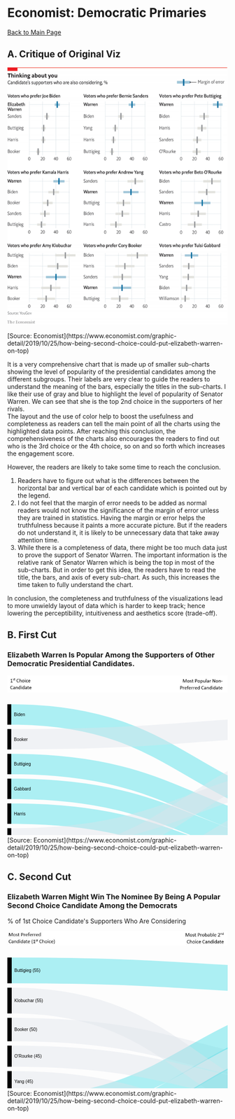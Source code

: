 # Economist: Democratic Primaries 
[Back to Main Page](https://yangle-l.github.io/Lim-Portfolio)

## A. Critique of Original Viz
<p align="left"> 
  <img src="https://raw.githubusercontent.com/YangLe-L/Lim-Portfolio/master/20191102_woc978.png"> </p> 
[Source: Economist](https://www.economist.com/graphic-detail/2019/10/25/how-being-second-choice-could-put-elizabeth-warren-on-top)

It is a very comprehensive chart that is made up of smaller sub-charts showing the level of popularity of the presidential candidates among the different subgroups. Their labels are very clear to guide the readers to understand the meaning of the bars, especially the titles in the sub-charts. I like their use of gray and blue to highlight the level of popularity of Senator Warren. We can see that she is the top 2nd choice in the supporters of her rivals. <br/>
The layout and the use of color help to boost the usefulness and completeness as readers can tell the main point of all the charts using the highlighted data points. After reaching this conclusion, the comprehensiveness of the charts also encourages the readers to find out who is the 3rd choice or the 4th choice, so on and so forth which increases the engagement score.

However, the readers are likely to take some time to reach the conclusion. 
1. Readers have to figure out what is the differences between the horizontal bar and vertical bar of each candidate which is pointed out by the legend. 
2. I do not feel that the margin of error needs to be added as normal readers would not know the significance of the margin of error unless they are trained in statistics. Having the margin or error helps the truthfulness because it paints a more accurate picture. But if the readers do not understand it, it is likely to be unnecessary data that take away attention time. 
3. While there is a completeness of data, there might be too much data just to prove the support of Senator Warren. The important information is the relative rank of Senator Warren which is being the top in most of the sub-charts. But in order to get this idea, the readers have to read the title, the bars, and axis of every sub-chart. As such, this increases the time taken to fully understand the chart. 

In conclusion, the completeness and truthfulness of the visualizations lead to more unwieldy layout of data which is harder to keep track; hence lowering the perceptibility, intuitiveness and aesthetics score (trade-off).   


## B. First Cut 
### **Elizabeth Warren Is Popular Among the Supporters of Other Democratic Presidential Candidates.** 
<p align="left"> 
  <img src="https://raw.githubusercontent.com/YangLe-L/Lim-Portfolio/master/img2.JPG" width= "847"> </p> 
<svg width="847" height="520" xmlns="http://www.w3.org/2000/svg"><g transform="translate(0, 10)"><g class="links" fill="none" stroke-opacity="0.4"><path d="M9,23.333333333333304C423.5,23.333333333333304,423.5,264.99999999999994,838,264.99999999999994" stroke-width="46.666666666666664" style="stroke: rgb(51, 217, 227);"></path><path d="M9,79.99999999999982C423.5,79.99999999999982,423.5,48.33333333333327,838,48.33333333333327" stroke-width="46.666666666666664" style="stroke: rgb(220, 226, 232);"></path><path d="M9,136.6666666666665C423.5,136.6666666666665,423.5,311.6666666666666,838,311.6666666666666" stroke-width="46.666666666666664" style="stroke: rgb(51, 217, 227);"></path><path d="M9,193.33333333333323C423.5,193.33333333333323,423.5,358.33333333333326,838,358.33333333333326" stroke-width="46.666666666666664" style="stroke: rgb(51, 217, 227);"></path><path d="M9,249.99999999999986C423.5,249.99999999999986,423.5,404.99999999999994,838,404.99999999999994" stroke-width="46.666666666666664" style="stroke: rgb(51, 217, 227);"></path><path d="M9,306.6666666666665C423.5,306.6666666666665,423.5,151.6666666666666,838,151.6666666666666" stroke-width="46.666666666666664" style="stroke: rgb(220, 226, 232);"></path><path d="M9,363.3333333333332C423.5,363.3333333333332,423.5,94.99999999999993,838,94.99999999999993" stroke-width="46.666666666666664" style="stroke: rgb(220, 226, 232);"></path><path d="M9,419.99999999999994C423.5,419.99999999999994,423.5,451.66666666666663,838,451.66666666666663" stroke-width="46.666666666666664" style="stroke: rgb(51, 217, 227);"></path><path d="M9,476.6666666666667C423.5,476.6666666666667,423.5,208.3333333333333,838,208.3333333333333" stroke-width="46.666666666666664" style="stroke: rgb(220, 226, 232);"></path></g><g class="nodes" font-family="Arial, Helvetica" font-size="10"><g><rect x="838" y="24.999999999999943" height="93.33333333333331" width="9" fill="#000"></rect><text x="832" y="71.6666666666666" dy="0.35em" text-anchor="end">Biden</text></g><g><rect x="838" y="128.33333333333326" height="46.66666666666667" width="9" fill="#000"></rect><text x="832" y="151.6666666666666" dy="0.35em" text-anchor="end">Buttigieg</text></g><g><rect x="838" y="184.99999999999994" height="46.66666666666666" width="9" fill="#000"></rect><text x="832" y="208.33333333333326" dy="0.35em" text-anchor="end">Sanders</text></g><g><rect x="838" y="241.6666666666666" height="233.33333333333343" width="9" fill="#000"></rect><text x="832" y="358.3333333333333" dy="0.35em" text-anchor="end">Warren</text></g><g><rect x="0" y="-2.842170943040401e-14" height="46.666666666666515" width="9" fill="#000"></rect><text x="15" y="23.33333333333323" dy="0.35em" text-anchor="start">Biden</text></g><g><rect x="0" y="56.66666666666649" height="46.66666666666667" width="9" fill="#000"></rect><text x="15" y="79.99999999999983" dy="0.35em" text-anchor="start">Booker</text></g><g><rect x="0" y="113.33333333333316" height="46.66666666666674" width="9" fill="#000"></rect><text x="15" y="136.66666666666652" dy="0.35em" text-anchor="start">Buttigieg</text></g><g><rect x="0" y="169.9999999999999" height="46.66666666666663" width="9" fill="#000"></rect><text x="15" y="193.3333333333332" dy="0.35em" text-anchor="start">Gabbard</text></g><g><rect x="0" y="226.66666666666652" height="46.666666666666686" width="9" fill="#000"></rect><text x="15" y="249.99999999999986" dy="0.35em" text-anchor="start">Harris</text></g><g><rect x="0" y="283.3333333333332" height="46.66666666666667" width="9" fill="#000"></rect><text x="15" y="306.6666666666665" dy="0.35em" text-anchor="start">Klobuchar</text></g><g><rect x="0" y="339.9999999999999" height="46.666666666666714" width="9" fill="#000"></rect><text x="15" y="363.33333333333326" dy="0.35em" text-anchor="start">O'Rourke</text></g><g><rect x="0" y="396.66666666666663" height="46.66666666666674" width="9" fill="#000"></rect><text x="15" y="420" dy="0.35em" text-anchor="start">Sanders</text></g><g><rect x="0" y="453.33333333333337" height="46.666666666666686" width="9" fill="#000"></rect><text x="15" y="476.66666666666674" dy="0.35em" text-anchor="start">Yang</text></g></g></g></svg> 
[Source: Economist](https://www.economist.com/graphic-detail/2019/10/25/how-being-second-choice-could-put-elizabeth-warren-on-top)

## C. Second Cut
### **Elizabeth Warren Might Win The Nominee By Being A Popular Second Choice Candidate Among the Democrats**    
% of 1st Choice Candidate's Supporters Who Are Considering
<p align="left"> 
  <img src="https://raw.githubusercontent.com/YangLe-L/Lim-Portfolio/master/img3.JPG" width= "847"> </p> 
<svg width="847" height="520" xmlns="http://www.w3.org/2000/svg"><g transform="translate(0, 10)"><g class="links" fill="none" stroke-opacity="0.4"><path d="M10,398.57142857142856C423.5,398.57142857142856,423.5,154.64285714285717,837,154.64285714285717" stroke-width="45" style="stroke: rgb(51, 217, 227);"></path><path d="M10,164.64285714285694C423.5,164.64285714285694,423.5,272.8571428571429,837,272.8571428571429" stroke-width="53.57142857142857" style="stroke: rgb(220, 226, 232);"></path><path d="M10,29.464285714285484C423.5,29.464285714285484,423.5,54.46428571428574,837,54.46428571428574" stroke-width="58.92857142857142" style="stroke: rgb(51, 217, 227);"></path><path d="M10,491.96428571428595C423.5,491.96428571428595,423.5,228.0357142857143,837,228.0357142857143" stroke-width="16.07142857142857" style="stroke: rgb(51, 217, 227);"></path><path d="M10,341.9642857142857C423.5,341.9642857142857,423.5,108.0357142857143,837,108.0357142857143" stroke-width="48.214285714285715" style="stroke: rgb(51, 217, 227);"></path><path d="M10,98.39285714285693C423.5,98.39285714285693,423.5,387.3214285714285,837,387.3214285714285" stroke-width="58.92857142857142" style="stroke: rgb(220, 226, 232);"></path><path d="M10,225.53571428571408C423.5,225.53571428571408,423.5,323.75,837,323.75" stroke-width="48.214285714285715" style="stroke: rgb(220, 226, 232);"></path><path d="M10,452.5C423.5,452.5,423.5,198.57142857142858,837,198.57142857142858" stroke-width="42.857142857142854" style="stroke: rgb(51, 217, 227);"></path><path d="M10,283.7499999999999C423.5,283.7499999999999,423.5,450.89285714285705,837,450.89285714285705" stroke-width="48.214285714285715" style="stroke: rgb(220, 226, 232);"></path></g><g class="nodes" font-family="Arial, Helvetica" font-size="10"><g><rect x="837" y="246.07142857142858" height="101.78571428571422" width="10" fill="#000"></rect><text x="831" y="296.96428571428567" dy="0.35em" text-anchor="end">Biden</text></g><g><rect x="837" y="357.8571428571428" height="58.92857142857146" width="10" fill="#000"></rect><text x="831" y="387.3214285714285" dy="0.35em" text-anchor="end">Buttigieg</text></g><g><rect x="837" y="426.7857142857142" height="48.21428571428572" width="10" fill="#000"></rect><text x="831" y="450.8928571428571" dy="0.35em" text-anchor="end">Sanders</text></g><g><rect x="837" y="25.00000000000003" height="211.07142857142856" width="10" fill="#000"></rect><text x="831" y="130.5357142857143" dy="0.35em" text-anchor="end">Warren</text></g><g><rect x="0" y="376.07142857142856" height="45" width="10" fill="#000"></rect><text x="16" y="398.57142857142856" dy="0.35em" text-anchor="start">Biden (42)</text></g><g><rect x="0" y="137.85714285714266" height="53.57142857142854" width="10" fill="#000"></rect><text x="16" y="164.64285714285694" dy="0.35em" text-anchor="start">Booker (50)</text></g><g><rect x="0" y="-2.2737367544323206e-13" height="58.928571428571445" width="10" fill="#000"></rect><text x="16" y="29.464285714285495" dy="0.35em" text-anchor="start">Buttigieg (55)</text></g><g><rect x="0" y="483.9285714285717" height="16.071428571428555" width="10" fill="#000"></rect><text x="16" y="491.96428571428595" dy="0.35em" text-anchor="start">Gabbard (15)</text></g><g><rect x="0" y="317.8571428571429" height="48.214285714285666" width="10" fill="#000"></rect><text x="16" y="341.9642857142857" dy="0.35em" text-anchor="start">Harris (45)</text></g><g><rect x="0" y="68.92857142857122" height="58.928571428571445" width="10" fill="#000"></rect><text x="16" y="98.39285714285694" dy="0.35em" text-anchor="start">Klobuchar (55)</text></g><g><rect x="0" y="201.42857142857122" height="48.21428571428585" width="10" fill="#000"></rect><text x="16" y="225.53571428571414" dy="0.35em" text-anchor="start">O'Rourke (45)</text></g><g><rect x="0" y="431.07142857142856" height="42.85714285714312" width="10" fill="#000"></rect><text x="16" y="452.5000000000001" dy="0.35em" text-anchor="start">Sanders (40)</text></g><g><rect x="0" y="259.64285714285705" height="48.214285714285836" width="10" fill="#000"></rect><text x="16" y="283.75" dy="0.35em" text-anchor="start">Yang (45)</text></g></g></g></svg>
[Source: Economist](https://www.economist.com/graphic-detail/2019/10/25/how-being-second-choice-could-put-elizabeth-warren-on-top)

